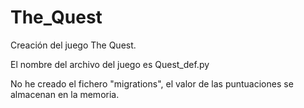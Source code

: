 # The_Quest

Creación del juego The Quest.

El nombre del archivo del juego es Quest_def.py

No he creado el fichero "migrations", el valor de las puntuaciones se almacenan en la memoria. 